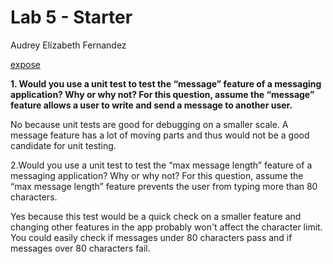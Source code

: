 # Lab 5 - Starter
Audrey Elizabeth Fernandez

[expose](https://audreyelizabethf.github.io/Lab5_Starter/expose.html)

**1.  Would you use a unit test to test the “message” feature of a messaging application? Why or why not? For this question, assume the “message” feature allows a user to write and send a message to another user.**

No because unit tests are good for debugging on a smaller scale. A message feature has a lot of moving parts and thus would not be a good candidate for unit testing.
  

2.Would you use a unit test to test the “max message length” feature of a messaging application? Why or why not? For this question, assume the “max message length” feature prevents the user from typing more than 80 characters.

Yes because this test would be a quick check on a smaller feature and changing other features in the app probably won't affect the character limit. You could easily check if messages under 80 characters pass and if messages over 80 characters fail.
 
